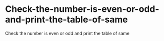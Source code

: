 # Check-the-number-is-even-or-odd-and-print-the-table-of-same
Check the number is even or odd and print the table of same
